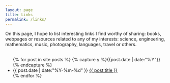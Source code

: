 ```yaml
---
layout: page
title: Links
permalink: /links/
---
```


<!-- {% include image.html url="/images/octojekyll.png" caption="Octojekyll." width=300 align="right" %} -->



On this page, I hope to list interesting links I find worthy of sharing: books, webpages or resources related to any of my interests: science, engineering, mathematics, music, photography, languages, travel or others.
<br><br>
<ul class="listing">
{% for post in site.posts %}
  {% capture y %}{{post.date | date:"%Y"}}{% endcapture %}
  <!-- {% if year != y %}
    {% assign year = y %}
    <li class="listing-seperator">{{ y }}</li>
  {% endif %} -->
  <li class="listing-item">
    <time datetime="{{ post.date | date:"%Y-%m-%d" }}">{{ post.date | date:"%Y-%m-%d" }}</time>
    <a href="{{ post.url }}" title="{{ post.title }}">{{ post.title }}</a>
  </li>
{% endfor %}
</ul>
